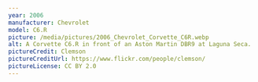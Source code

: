 ```yaml
---
year: 2006
manufacturer: Chevrolet
model: C6.R
picture: /media/pictures/2006_Chevrolet_Corvette_C6R.webp
alt: A Corvette C6.R in front of an Aston Martin DBR9 at Laguna Seca.
pictureCredit: Clemson
pictureCreditUrl: https://www.flickr.com/people/clemson/
pictureLicense: CC BY 2.0
---
```

